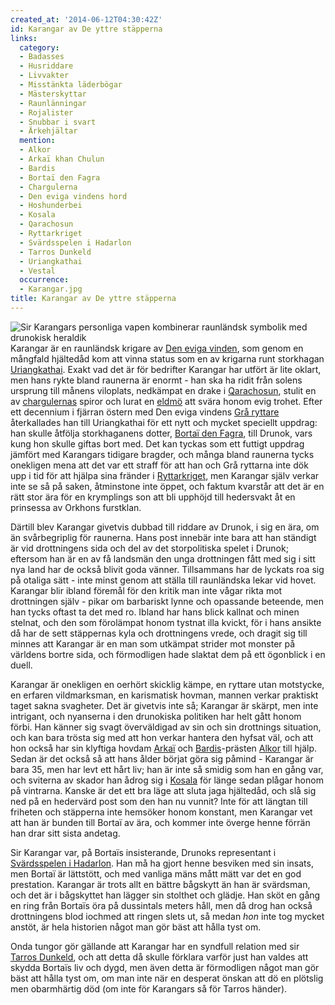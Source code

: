 ```yaml
---
created_at: '2014-06-12T04:30:42Z'
id: Karangar av De yttre stäpperna
links:
  category:
  - Badasses
  - Husriddare
  - Livvakter
  - Misstänkta läderbögar
  - Mästerskyttar
  - Raunlänningar
  - Rojalister
  - Snubbar i svart
  - Ärkehjältar
  mention:
  - Alkor
  - Arkaï khan Chulun
  - Bardis
  - Bortaï den Fagra
  - Chargulerna
  - Den eviga vindens hord
  - Hoshunderbei
  - Kosala
  - Qarachosun
  - Ryttarkriget
  - Svärdsspelen i Hadarlon
  - Tarros Dunkeld
  - Uriangkathai
  - Vestal
  occurrence:
  - Karangar.jpg
title: Karangar av De yttre stäpperna
---
```


![Sir Karangars personliga vapen kombinerar raunländsk symbolik med drunokisk heraldik] Karangar är
en raunländsk krigare av [Den eviga vinden], som genom en mångfald hjältedåd kom att vinna status
som en av krigarna runt storkhagan [Uriangkathai]. Exakt vad det är för bedrifter Karangar har
utfört är lite oklart, men hans rykte bland raunerna är enormt - han ska ha ridit från solens
ursprung till månens viloplats, nedkämpat en drake i [Qarachosun], stulit en av [chargulernas]
spiror och lurat en [eldmö] att svära honom evig trohet. Efter ett decennium i fjärran östern med
Den eviga vindens [Grå ryttare] återkallades han till Uriangkathai för ett nytt och mycket speciellt
uppdrag: han skulle åtfölja storkhaganens dotter, [Bortaï den Fagra], till Drunok, vars kung hon
skulle giftas bort med. Det kan tyckas som ett futtigt uppdrag jämfört med Karangars tidigare
bragder, och många bland raunerna tycks onekligen mena att det var ett straff för att han och Grå
ryttarna inte dök upp i tid för att hjälpa sina fränder i [Ryttarkriget], men Karangar själv verkar
inte se så på saken, åtminstone inte öppet, och faktum kvarstår att det är en rätt stor ära för en
krymplings son att bli upphöjd till hedersvakt åt en prinsessa av Orkhons furstklan.

Därtill blev Karangar givetvis dubbad till riddare av Drunok, i sig en ära, om än svårbegriplig för
raunerna. Hans post innebär inte bara att han ständigt är vid drottningens sida och del av det
storpolitiska spelet i Drunok; eftersom han är en av få landsmän den unga drottningen fått med sig i
sitt nya land har de också blivit goda vänner. Tillsammans har de lyckats roa sig på otaliga sätt -
inte minst genom att ställa till raunländska lekar vid hovet. Karangar blir ibland föremål för den
kritik man inte vågar rikta mot drottningen själv - pikar om barbariskt lynne och opassande
beteende, men han tycks oftast ta det med ro. Ibland har hans blick kallnat och minen stelnat, och
den som förolämpat honom tystnat illa kvickt, för i hans ansikte då har de sett stäppernas kyla och
drottningens vrede, och dragit sig till minnes att Karangar är en man som utkämpat strider mot
monster på världens bortre sida, och förmodligen hade slaktat dem på ett ögonblick i en duell.

Karangar är onekligen en oerhört skicklig kämpe, en ryttare utan motstycke, en erfaren vildmarksman,
en karismatisk hovman, mannen verkar praktiskt taget sakna svagheter. Det är givetvis inte så;
Karangar är skärpt, men inte intrigant, och nyanserna i den drunokiska politiken har helt gått honom
förbi. Han känner sig svagt överväldigad av sin och sin drottnings situation, och kan bara trösta
sig med att hon verkar hantera den hyfsat väl, och att hon också har sin klyftiga hovdam [Arkaï] och
[Bardis]-prästen [Alkor] till hjälp. Sedan är det också så att hans ålder börjat göra sig påmind -
Karangar är bara 35, men har levt ett hårt liv; han är inte så smidig som han en gång var, och
sviterna av skador han ådrog sig i [Kosala] för länge sedan plågar honom på vintrarna. Kanske är det
ett bra läge att sluta jaga hjältedåd, och slå sig ned på en hedervärd post som den han nu vunnit?
Inte för att längtan till friheten och stäpperna inte hemsöker honom konstant, men Karangar vet att
han är bunden till Bortaï av ära, och kommer inte överge henne förrän han drar sitt sista andetag.

Sir Karangar var, på Bortaïs insisterande, Drunoks representant i [Svärdsspelen i Hadarlon]. Han må
ha gjort henne besviken med sin insats, men Bortaï är lättstött, och med vanliga mäns mått mätt var
det en god prestation. Karangar är trots allt en bättre bågskytt än han är svärdsman, och det är i
bågskyttet han lägger sin stolthet och glädje. Han sköt en gång en ring från Bortaïs öra på
dussintals meters håll, men då drog han också drottningens blod iochmed att ringen slets ut, så
medan *hon* inte tog mycket anstöt, är hela historien något man gör bäst att hålla tyst om.

Onda tungor gör gällande att Karangar har en syndfull relation med sir [Tarros Dunkeld], och att
detta då skulle förklara varför just han valdes att skydda Bortaïs liv och dygd, men även detta är
förmodligen något man gör bäst att hålla tyst om, om man inte när en desperat önskan att dö en
plötslig men obarmhärtig död (om inte för Karangars så för Tarros händer).

  [Sir Karangars personliga vapen kombinerar raunländsk symbolik med drunokisk heraldik]: Karangar.jpg
    "Sir Karangars personliga vapen kombinerar raunländsk symbolik med drunokisk heraldik"
  [Den eviga vinden]: Den_eviga_vindens_hord
  [Uriangkathai]: Uriangkathai
  [Qarachosun]: Qarachosun
  [chargulernas]: Chargulerna
  [eldmö]: Vestal
  [Grå ryttare]: Hoshunderbei
  [Bortaï den Fagra]: Bortaï_den_Fagra
  [Ryttarkriget]: Ryttarkriget
  [Arkaï]: Arkaï_khan_Chulun
  [Bardis]: Bardis
  [Alkor]: Alkor
  [Kosala]: Kosala
  [Svärdsspelen i Hadarlon]: Svärdsspelen_i_Hadarlon
  [Tarros Dunkeld]: Tarros_Dunkeld